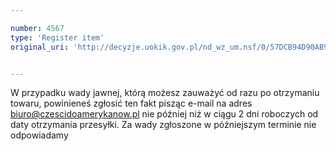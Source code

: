 ```yaml
---

number: 4567
type: 'Register item'
original_uri: 'http://decyzje.uokik.gov.pl/nd_wz_um.nsf/0/57DCB94D90AB9AB7C1257B5D0024CCC9?OpenDocument'


---
```


W przypadku wady jawnej, którą możesz zauważyć od razu po otrzymaniu towaru, powinieneś zgłosić ten fakt pisząc e-mail na adres biuro@czescidoamerykanow.pl nie później niż w ciągu 2 dni roboczych od daty otrzymania przesyłki. Za wady zgłoszone w późniejszym terminie nie odpowiadamy
